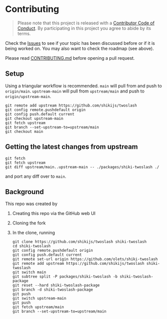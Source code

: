 # Contributing

> Please note that this project is released with a [Contributor Code of Conduct](CODE_OF_CONDUCT.md). By participating in this project you agree to abide by its terms.

Check the [Issues](ttps://github.com/olets/shiki-twoslash/issues) to see if your topic has been discussed before or if it is being worked on. You may also want to check the roadmap (see above).

Please read [CONTRIBUTING.md](CONTRIBUTING.md) before opening a pull request.

## Setup

Using a triangular workflow is recommended. `main` will pull from and push to `origin/main`. `upstream-main` will pull from `upstream/main` and push to `origin/upstream-main`.

```shell
git remote add upstream https://github.com/shikijs/twoslash
git config remote.pushdefault origin
git config push.default current
git checkout upstream-main
git fetch upstream
git branch --set-upstream-to=upstream/main
git checkout main
```

## Getting the latest changes from upstream

```
git fetch
git fetch upstream
git diff upstream/main..upstream-main -- ./packages/shiki-twoslash ./
```

and port any diff over to `main`.

## Background

This repo was created by

1. Creating this repo via the GitHub web UI
1. Cloning the fork
1. In the clone, running
    
    ```shell
    git clone https://github.com/shikijs/twoslash shiki-twoslash
    cd shiki-twoslash
    git config remote.pushdefault origin
    git config push.default current
    git remote set-url origin https://github.com/olets/shiki-twoslash
    git remote add upstream https://github.com/shikijs/twoslash shiki-twoslash
    git switch main
    git subtree split -P packages/shiki-twoslash -b shiki-twoslash-package
    git reset --hard shiki-twoslash-package
    git branch -d shiki-twoslash-package
    git push
    git switch upstream-main
    git push
    git fetch upstream/main
    git branch --set-upstream-to=upstream/main
    ```
